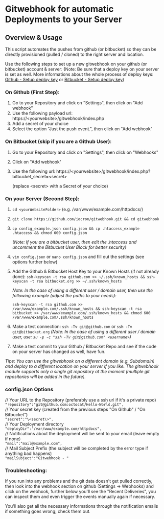 # Gitwebhook for automatic Deployments to your Server

## Overview & Usage

This script automates the pushes from github (or bitbucket) so they can be directly provisioned (pulled / cloned) to the right server and location.

Use the following steps to set up a new gitwebhook on your github (or bitbucket) account & server:
(Note: Be sure that a deploy key on your server is set as well. More informations about the whole process of deploy keys: [Github - Setup deploy key](https://developer.github.com/guides/managing-deploy-keys/#setup-2) or [Bitbucket - Setup deploy key](https://confluence.atlassian.com/bitbucket/use-deployment-keys-294486051.html))

### On Github (First Step):

1. Go to your Repository and click on "Settings", then click on "Add webhook"
2. Use the following payload url: https://\<yourwebsite\>/gitwebhook/index.php
3. Add a secret of your choice
4. Select the option "Just the push event.", then click on "Add webhook"

### On Bitbucket (skip if you are a Github User):

1. Go to your Repository and click on "Settings", then click on "Webhooks"
2. Click on "Add webhook"
3. Use the following url: https://\<yourwebsite\>/gitwebhook/index.php?bitbucket_secret=\<secret\> 

   (replace \<secret\> with a Secret of your choice)

### On your Server (Second Step):

1. `cd <yourWebsiteFolder>` (e.g. /var/www/example.com/httpdocs/)
2. `git clone https://github.com/iocron/gitwebhook.git && cd gitwebhook`
3. `cp config_example.json config.json && cp .htaccess_example .htaccess && chmod 600 config.json`

   *(Note: If you are a bitbucket user, then edit the .htaccess and uncomment the Bitbucket User Block for better security)*
4. `vim config.json` or `nano config.json` and fill out the settings (see options further below)
5. Add the Github & Bitbucket Host Key to your Known Hosts (if not already done): `ssh-keyscan -t rsa github.com >> ~/.ssh/known_hosts && ssh-keyscan -t rsa bitbucket.org >> ~/.ssh/known_hosts`
   
   *Note: In the case of using a different user / domain user, then use the following example (adjust the paths to your needs):*
    ```
    ssh-keyscan -t rsa github.com >> /var/www/example.com/.ssh/known_hosts && ssh-keyscan -t rsa bitbucket >> /var/www/example.com/.ssh/known_hosts && chmod 600 /var/www/example.com/.ssh/known_hosts
    ```
6. Make a test connection: `ssh -Tv git@github.com` or `ssh -Tv git@bitbucket.org`
   *(Note: In the case of using a different user / domain user, use: `su -p -c "ssh -Tv git@github.com" <username>`)*
7. Make a test commit to your Github / Bitbucket Repo and see if the code on your server has changed as well, have fun.

*Tips:*
*You can use the gitwebhook on a different domain (e.g. Subdomain) and deploy to a different location on your server if you like. The gitwebhook module supports only a single git repository at the moment (multiple git repositories will be added in the future).*

### config.json Options

   // Your URL to the Repository (preferably use a ssh url if it's a private repo)<br>
   `"repository":"git@github.com:octocat/Hello-World.git",`<br>
   // Your secret key (created from the previous steps "On Github" / "On Bitbucket")<br>
   `"secret":"\<secret\>",`<br>
   // Your Deployment directory<br>
   `"deployDir":"/var/www/example.com/httpdocs",`<br>
   // Notifications about the deployment will be sent to your email (leave empty if none)<br>
   `"mail":"mail@example.com",`<br>
   // Mail Subject Prefix (the subject will be completed by the error type if anything bad happens)<br>
   `"mailSubject":"Gitwebhook - "`

### Troubleshooting:
If you run into any problems and the git data doesn't get pulled correctly, then look into the webhook section on github (Settings -> Webhooks) and click on the webhook, further below you'll see the "Recent Deliveries", you can inspect them and even trigger the events manually again if necessary.

You'll also get all the necessary informations through the notification emails if something goes wrong, check them out.
